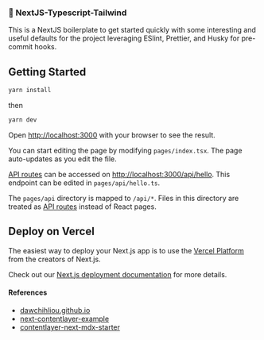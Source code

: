 ### 🍱 NextJS-Typescript-Tailwind

This is a NextJS boilerplate to get started quickly with some interesting and useful defaults for the project leveraging ESlint, Prettier, and Husky for pre-commit hooks.

## Getting Started

```bash
yarn install
```

then

```bash
yarn dev
```

Open [http://localhost:3000](http://localhost:3000) with your browser to see the result.

You can start editing the page by modifying `pages/index.tsx`. The page auto-updates as you edit the file.

[API routes](https://nextjs.org/docs/api-routes/introduction) can be accessed on [http://localhost:3000/api/hello](http://localhost:3000/api/hello). This endpoint can be edited in `pages/api/hello.ts`.

The `pages/api` directory is mapped to `/api/*`. Files in this directory are treated as [API routes](https://nextjs.org/docs/api-routes/introduction) instead of React pages.

## Deploy on Vercel

The easiest way to deploy your Next.js app is to use the [Vercel Platform](https://vercel.com/new?utm_medium=default-template&filter=next.js&utm_source=create-next-app&utm_campaign=create-next-app-readme) from the creators of Next.js.

Check out our [Next.js deployment documentation](https://nextjs.org/docs/deployment) for more details.

#### References

- [dawchihliou.github.io](https://github.com/DawChihLiou/dawchihliou.github.io)
- [next-contentlayer-example](https://github.com/contentlayerdev/next-contentlayer-example)
- [contentlayer-next-mdx-starter](https://github.com/achintyajha/contentlayer-next-mdx-starter)
